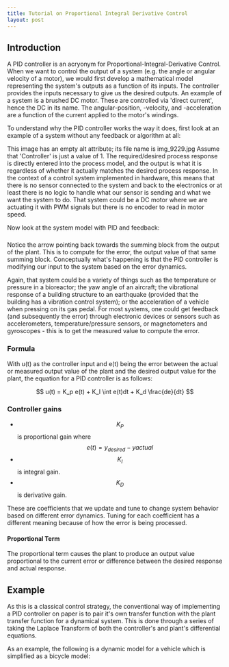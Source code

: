 ```yaml
---
title: Tutorial on Proportional Integral Derivative Control
layout: post
---
```


<script
  src="https://cdn.mathjax.org/mathjax/latest/MathJax.js?config=TeX-AMS-MML_HTMLorMML"
  type="text/javascript">
</script>


## Introduction

A PID controller is an acryonym for Proportional-Integral-Derivative Control. When we want to control the output of a system (e.g. the angle or angular velocity of a motor), we would first develop a mathematical model representing the system's outputs as a function of its inputs. The controller provides the inputs necessary to give us the desired outputs. An example of a system is a brushed DC motor. These are controlled via 'direct current', hence the DC in its name. The angular-position, -velocity, and -acceleration are a function of the current applied to the motor's windings. 

To understand why the PID controller works the way it does, first look at an example of a system without any feedback or algorithm at all:

This image has an empty alt attribute; its file name is img_9229.jpg
Assume that 'Controller' is just a value of 1. The required/desired process response is directly entered into the process model, and the output is what it is regardless of whether it actually matches the desired process response. In the context of a control system implemented in hardware, this means that there is no sensor connected to the system and back to the electronics or at least there is no logic to handle what our sensor is sending and what we want the system to do. That system could be a DC motor where we are actuating it with PWM signals but there is no encoder to read in motor speed.

Now look at the system model with PID and feedback:

### <insert diagram>

Notice the arrow pointing back towards the summing block from the output of the plant. This is to compute for the error, the output value of that same summing block. Conceptually what's happening is that the PID controller is modifying our input to the system based on the error dynamics. 

Again, that system could be a variety of things such as the temperature or pressure in a bioreactor; the yaw angle of an aircraft; the vibrational response of a building structure to an earthquake (provided that the building has a vibration control system); or the acceleration of a vehicle when pressing on its gas pedal. For most systems, one could get feedback (and subsequently the error) through electronic devices or sensors such as accelerometers, temperature/pressure sensors, or magnetometers and gyroscopes - this is to get the measured value to compute the error.

### Formula
With u(t) as the controller input and e(t) being the error between the actual or measured output value of the plant and the desired output value for the plant, the equation for a PID controller is as follows:

$$ u(t) = K_p e(t) + K_I \int e(t)dt + K_d \frac{de}{dt} $$

### Controller gains

- $$K_P$$ is proportional gain where $$e(t) = y_{desired} - y{actual}$$
- $$K_I$$ is integral gain.
- $$K_D$$ is derivative gain.

These are coefficients that we update and tune to change system behavior based on different error dynamics. Tuning for each coefficient has a different meaning because of how the error is being processed.

#### Proportional Term
The proportional term causes the plant to produce an output value proportional to the current error or difference between the desired response and actual response.


## Example
As this is a classical control strategy, the conventional way of implementing a PID controller on paper is to pair it's own transfer function with the plant transfer function for a dynamical system. This is done through a series of taking the Laplace Transform of both the controller's and plant's differential equations.

As an example, the following is a dynamic model for a vehicle which is simplified as a bicycle model: